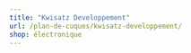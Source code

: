 ```yaml
---
title: "Kwisatz Developpement"
url: /plan-de-cuques/kwisatz-developpement/
shop: électronique
---
```

